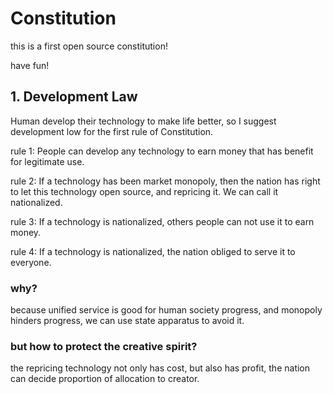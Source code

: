 # Constitution

this is a first open source constitution! 

have fun!


## 1. Development Law

  Human develop their technology to make life better, so I suggest development low for the first rule of Constitution.

  rule 1: People can develop any technology to earn money that has benefit for legitimate use.

  rule 2: If a technology has been market monopoly, then the nation has right to let this technology open source, and repricing it. We can call it nationalized.

  rule 3: If a technology is nationalized, others people can not use it to earn money. 

  rule 4: If a technology is nationalized, the nation obliged to serve it to everyone.

  ### why?

  because unified service is good for human society progress, and monopoly hinders progress, we can use state apparatus to avoid it.

  ### but how to protect the creative spirit?

  the repricing technology not only has cost, but also has profit, the nation can decide proportion of allocation to creator. 
